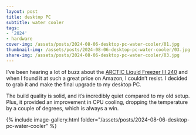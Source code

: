 ```yaml
---
layout: post
title: desktop PC
subtitle: water cooler
tags:
- '2024'
- hardware
cover-img: /assets/posts/2024-08-06-desktop-pc-water-cooler/01.jpg
thumbnail-img: /assets/posts/2024-08-06-desktop-pc-water-cooler/03.jpg
share-img: /assets/posts/2024-08-06-desktop-pc-water-cooler/03.jpg
---
```


I’ve been hearing a lot of buzz about the [ARCTIC Liquid Freezer III 240](https://www.arctic.de/en/Liquid-Freezer-III-240/ACFRE00134A) and when I found it at such a great price on Amazon, I couldn’t resist. I decided to grab it and make the final upgrade to my desktop PC.

The build quality is solid, and it’s incredibly quiet compared to my old setup. Plus, it provided an improvement in CPU cooling, dropping the temperature by a couple of degrees, which is always a win.


{% include image-gallery.html folder="/assets/posts/2024-08-06-desktop-pc-water-cooler" %}

